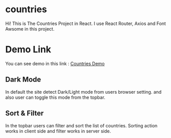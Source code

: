 #  countries

Hi! This is The Countries Project in React. I use React Router, Axios and Font Awsome in this project.


# Demo Link

You can see demo in this link : [Countries Demo](https://hmcountries.glitch.me/)

## Dark Mode
In default the site detect Dark/Light mode from users browser setting. and also user can toggle this mode from the topbar.

## Sort & Filter
In the topbar users can filter and sort the list of countries. Sorting action works in client side and filter works in server side.
